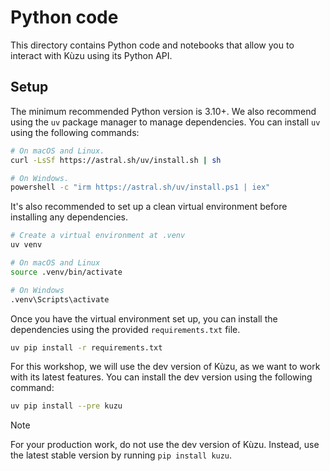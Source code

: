 # Python code

This directory contains Python code and notebooks that allow you to interact with Kùzu using its
Python API.

## Setup

The minimum recommended Python version is 3.10+. We also recommend using the `uv` package manager
to manage dependencies. You can install `uv` using the following commands:

```bash
# On macOS and Linux.
curl -LsSf https://astral.sh/uv/install.sh | sh

# On Windows.
powershell -c "irm https://astral.sh/uv/install.ps1 | iex"
```

It's also recommended to set up a clean virtual environment before installing any dependencies.

```bash
# Create a virtual environment at .venv
uv venv

# On macOS and Linux
source .venv/bin/activate

# On Windows
.venv\Scripts\activate
```

Once you have the virtual environment set up, you can install the dependencies using
the provided `requirements.txt` file.

```bash
uv pip install -r requirements.txt
```

For this workshop, we will use the dev version of Kùzu, as we want to work with its latest features.
You can install the dev version using the following command:

```bash
uv pip install --pre kuzu
```

> [!NOTE]
> For your production work, do not use the dev version of Kùzu. Instead, use the latest stable version
> by running `pip install kuzu`.
